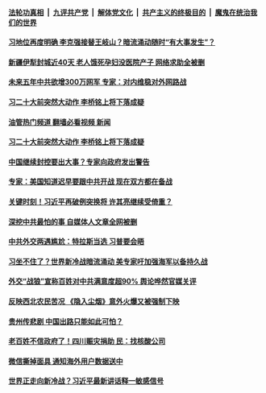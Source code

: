 ####  [法轮功真相](../../../../basic/blob/master/README.md?t=09100531) &nbsp;|&nbsp; [九评共产党](../../../../9ping.md/blob/master/README.md?t=09100531) &nbsp;|&nbsp; [解体党文化](../../../../jtdwh.md/blob/master/README.md?t=09100531)  &nbsp;|&nbsp; [共产主义的终极目的](../../../../gczydzjmd.md/blob/master/README.md?t=09100531) &nbsp;|&nbsp; [魔鬼在统治我们的世界](../../../../mgztzwmdsj.md/blob/master/README.md?t=09100531) 

#### [习地位再度明确 李克强接替王岐山？暗流涌动随时“有大事发生”？](../pages/soh5/652829.md?t=09100531) 
#### [新疆伊犁封城近40天 老人饿死孕妇没医院产子 网络求助全被删](../pages/soh5/652766.md?t=09100531) 
#### [未来五年中共欲增300万网军 专家：对内维稳对外网路战](../pages/soh5/652778.md?t=09100531) 
#### [习二十大前突然大动作 李桥铭上将下落成疑](../pages/soh5/652676.md?t=09100531) 
#### [油管热门频道 翻墙必看视频 新闻](http://45.76.130.85:81/youtube.html?09100531)
#### [习二十大前突然大动作 李桥铭上将下落成疑](../pages/soh5/652676.md?t=09100531) 
#### [中国继续封控要出大事？专家向政府发出警告](../pages/soh5/652646.md?t=09100531) 
#### [专家：美国知道迟早要跟中共开战  现在双方都在备战](../pages/soh5/652556.md?t=09100531) 
#### [关键时刻！习近平再破例突换将 许其亮继续受倚重？](../pages/soh5/652598.md?t=09100531) 
#### [深挖中共最怕的事 自媒体人文章全网被删](../pages/soh5/652475.md?t=09100531) 
#### [中共外交两遇尴尬：特拉斯当选 习普要会晤](../pages/soh5/652610.md?t=09100531) 
#### [习坐不住了？世界新冷战暗流涌动 美专家吁加强海军以备持久战 ](../pages/soh5/652559.md?t=09100531) 
#### [外交“战狼”宣称百姓对中共满意度超90%  舆论哗然官媒关评](../pages/soh5/652511.md?t=09100531) 
#### [反映西北农民苦况 《隐入尘烟》意外火爆又被强制下映](../pages/soh5/652463.md?t=09100531) 
#### [贵州传悲剧 中国出路只能如此可怕？](../pages/soh5/652364.md?t=09100531) 
#### [老百姓不信政府了！四川赈灾捐助 民：找核酸公司](../pages/soh5/652388.md?t=09100531) 
#### [微信撕掉面具 通知海外用户数据送中](../pages/soh5/652367.md?t=09100531) 
#### [世界正走向新冷战？习近平最新讲话释一敏感信号](../pages/soh5/652304.md?t=09100531) 
<img src='http://gfw-breaker.win/goodnews/indexes/soh5.md' width='0px' height='0px'/>
